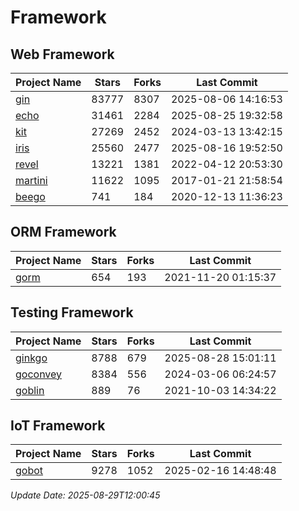 # Framework

## Web Framework
| Project Name | Stars | Forks | Last Commit |
| ------------ | ----- | ----- | ----------- |
| [gin](https://github.com/gin-gonic/gin) | 83777 | 8307 | 2025-08-06 14:16:53 |
| [echo](https://github.com/labstack/echo) | 31461 | 2284 | 2025-08-25 19:32:58 |
| [kit](https://github.com/go-kit/kit) | 27269 | 2452 | 2024-03-13 13:42:15 |
| [iris](https://github.com/kataras/iris) | 25560 | 2477 | 2025-08-16 19:52:50 |
| [revel](https://github.com/revel/revel) | 13221 | 1381 | 2022-04-12 20:53:30 |
| [martini](https://github.com/go-martini/martini) | 11622 | 1095 | 2017-01-21 21:58:54 |
| [beego](https://github.com/astaxie/beego) | 741 | 184 | 2020-12-13 11:36:23 |

## ORM Framework
| Project Name | Stars | Forks | Last Commit |
| ------------ | ----- | ----- | ----------- |
| [gorm](https://github.com/jinzhu/gorm) | 654 | 193 | 2021-11-20 01:15:37 |

## Testing Framework
| Project Name | Stars | Forks | Last Commit |
| ------------ | ----- | ----- | ----------- |
| [ginkgo](https://github.com/onsi/ginkgo) | 8788 | 679 | 2025-08-28 15:01:11 |
| [goconvey](https://github.com/smartystreets/goconvey) | 8384 | 556 | 2024-03-06 06:24:57 |
| [goblin](https://github.com/franela/goblin) | 889 | 76 | 2021-10-03 14:34:22 |

## IoT Framework
| Project Name | Stars | Forks | Last Commit |
| ------------ | ----- | ----- | ----------- |
| [gobot](https://github.com/hybridgroup/gobot) | 9278 | 1052 | 2025-02-16 14:48:48 |

*Update Date: 2025-08-29T12:00:45*